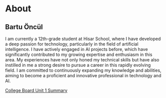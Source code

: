 # About

## Bartu Öncül

I am currently a 12th-grade student at Hisar School, where I have developed a deep passion for technology, particularly in the field of artificial intelligence. I have actively engaged in AI projects before, which have significantly contributed to my growing expertise and enthusiasm in this area. My experiences have not only honed my technical skills but have also instilled in me a strong desire to pursue a career in this rapidly evolving field. I am committed to continuously expanding my knowledge and abilities, aiming to become a proficient and innovative professional in technology and AI.



[College Board Unit 1 Summary](https://github.dev/BartuOncul/bartuoncul.github.io/blob/ba15bceaf6a25cf8c9d1191820dc4a09a71997ee/Unit%201%20Coollage%20Board0)


